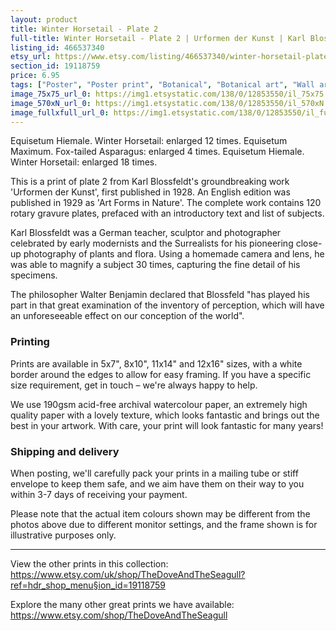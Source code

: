 ```yaml
---
layout: product
title: Winter Horsetail - Plate 2 
full-title: Winter Horsetail - Plate 2 | Urformen der Kunst | Karl Blossfeldt | Botanical print, wall art, room decor, black & white, sepia, vintage
listing_id: 466537340
etsy_url: https://www.etsy.com/listing/466537340/winter-horsetail-plate-2-urformen-der?utm_source=thedoveandtheseagull&utm_medium=api&utm_campaign=api
section_id: 19118759
price: 6.95
tags: ["Poster", "Poster print", "Botanical", "Botanical art", "Wall art", "Botanical poster", "Photograph", "Vintage", "Black and white", "Sepia", "Minimal", "Fern", "High quality print"]
image_75x75_url_0: https://img1.etsystatic.com/138/0/12853550/il_75x75.1093226795_g22l.jpg
image_570xN_url_0: https://img1.etsystatic.com/138/0/12853550/il_570xN.1093226795_g22l.jpg
image_fullxfull_url_0: https://img1.etsystatic.com/138/0/12853550/il_fullxfull.1093226795_g22l.jpg
---
```

Equisetum Hiemale. Winter Horsetail: enlarged 12 times.
Equisetum Maximum. Fox-tailed Asparagus: enlarged 4 times.
Equisetum Hiemale. Winter Horsetail: enlarged 18 times.

This is a print of plate 2 from Karl Blossfeldt&#39;s groundbreaking work &#39;Urformen der Kunst&#39;, first published in 1928. An English edition was published in 1929 as &#39;Art Forms in Nature&#39;. The complete work contains 120 rotary gravure plates, prefaced with an introductory text and list of subjects.

Karl Blossfeldt was a German teacher, sculptor and photographer celebrated by early modernists and the Surrealists for his pioneering close-up photography of plants and flora. Using a homemade camera and lens, he was able to magnify a subject 30 times, capturing the fine detail of his specimens.

The philosopher Walter Benjamin declared that Blossfeld &quot;has played his part in that great examination of the inventory of perception, which will have an unforeseeable effect on our conception of the world&quot;. 

### Printing

Prints are available in 5x7&quot;, 8x10&quot;, 11x14&quot; and 12x16&quot; sizes, with a white border around the edges to allow for easy framing. If you have a specific size requirement, get in touch – we&#39;re always happy to help.

We use 190gsm acid-free archival watercolour paper, an extremely high quality paper with a lovely texture, which looks fantastic and brings out the best in your artwork. With care, your print will look fantastic for many years!

### Shipping and delivery

When posting, we&#39;ll carefully pack your prints in a mailing tube or stiff envelope to keep them safe, and we aim have them on their way to you within 3-7 days of receiving your payment.

Please note that the actual item colours shown may be different from the photos above due to different monitor settings, and the frame shown is for illustrative purposes only.

---

View the other prints in this collection: https://www.etsy.com/uk/shop/TheDoveAndTheSeagull?ref=hdr_shop_menu§ion_id=19118759

Explore the many other great prints we have available: https://www.etsy.com/shop/TheDoveAndTheSeagull
